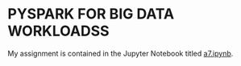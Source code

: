 # PYSPARK FOR BIG DATA WORKLOADSS

My assignment is contained in the Jupyter Notebook titled [a7.ipynb](https://github.com/macs30113-s23/a7-magabrielaa/blob/main/a7.ipynb).